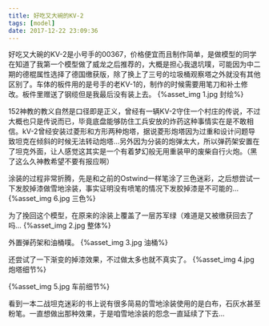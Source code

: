```yaml
---
title: 好吃又大碗的KV-2
tags: [model]
date: 2017-12-22 23:09:36
---
```


好吃又大碗的KV-2是小号手的00367，价格便宜而且制作简单，是做模型的同学在知道了我第一个模型做了威龙之后推荐的，大概是担心我退坑噗，可能因为中二期的德棍属性选择了德国缴获版，除了换上了三号的垃圾桶观察塔之外就没有其他区别了。车体的板件用的是号手的老KV-1的，制作的时候需要用笔刀和补土修改。板件里赠送了钢缆但是我最后没有装上去。
{%asset_img 1.jpg 封绘%}
<!-- more -->
152神教的教义自然是口径即是正义，曾经有一辆KV-2守住一个村庄的传说，不过大概也只是传说而已，毕竟底盘能够防住工兵安放的炸药这种事情实在是不敢相信。kV-2曾经安装过菱形和方形两种炮塔，据说菱形炮塔因为过重和设计问题导致坦克在倾斜的时候无法转动炮塔...另外因为分装的炮弹太大，所以弹药架安置在了坦克外面，让人感觉这其实是一个有着梦幻般无用重装甲的废柴自行火炮。（黑了这么久神教希望不要有报应啊）

涂装的过程非常折腾，先是和之前的Ostwind一样笔涂了三色迷彩，之后想尝试一下发胶掉漆做雪地涂装，事实证明没有喷笔的情况下发胶掉漆是不可能的...
{%asset_img 6.jpg 三色%}

为了挽回这个模型，在原来的涂装上覆盖了一层苏军绿（难道是又被缴获回去了吗...
{%asset_img 2.jpg 整体%}

外置弹药架和油桶噗。
{%asset_img 3.jpg 油桶%}

还尝试了一下渐变的掉漆效果，不过做太多也就不真实了。
{%asset_img 4.jpg 炮塔细节%}

{%asset_img 5.jpg 车前细节%}

看到一本二战坦克迷彩的书上说有很多简易的雪地涂装使用的是白布，石灰水甚至粉笔。一直想做出那种效果，于是咱雪地涂装的怨念一直延续了下去...
